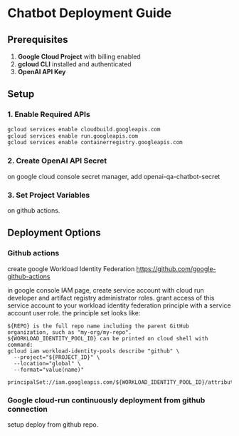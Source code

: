 # Chatbot Deployment Guide

## Prerequisites

1. **Google Cloud Project** with billing enabled
2. **gcloud CLI** installed and authenticated
3. **OpenAI API Key**

## Setup

### 1. Enable Required APIs

```bash
gcloud services enable cloudbuild.googleapis.com
gcloud services enable run.googleapis.com
gcloud services enable containerregistry.googleapis.com
```

### 2. Create OpenAI API Secret

on google cloud console secret manager, add openai-qa-chatbot-secret

### 3. Set Project Variables

on github actions.

## Deployment Options

### Github actions

create google Workload Identity Federation
<https://github.com/google-github-actions>

in google console IAM page, create service account with cloud run developer and artifact registry administrator roles.
grant access of this service account to your workload identity federation principle with a service account user role.
the principle set looks like:

```
${REPO} is the full repo name including the parent GitHub organization, such as "my-org/my-repo".
${WORKLOAD_IDENTITY_POOL_ID} can be printed on cloud shell with command:
gcloud iam workload-identity-pools describe "github" \
  --project="${PROJECT_ID}" \
  --location="global" \
  --format="value(name)"

principalSet://iam.googleapis.com/${WORKLOAD_IDENTITY_POOL_ID}/attribute.repository/${REPO}
```

### Google cloud-run continuously deployment from github connection

setup deploy from github repo.

